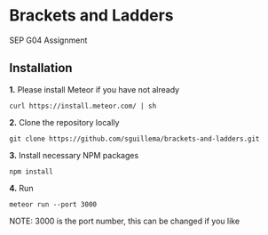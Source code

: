 # Brackets and Ladders
SEP G04 Assignment

## Installation
**1.** Please install Meteor if you have not already
```
curl https://install.meteor.com/ | sh
```

**2.** Clone the repository locally
```
git clone https://github.com/sguillema/brackets-and-ladders.git
```

**3.** Install necessary NPM packages
```
npm install
```

**4.** Run
```
meteor run --port 3000
```
NOTE: 3000 is the port number, this can be changed if you like



